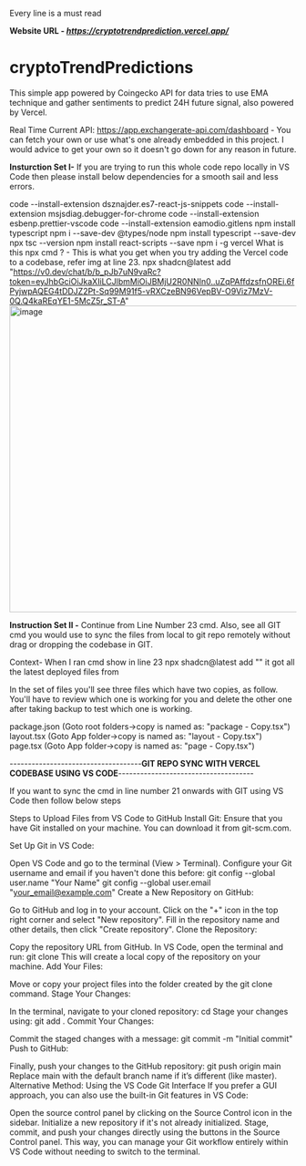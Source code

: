 Every line is a must read

**Website URL - _https://cryptotrendprediction.vercel.app/_**
# cryptoTrendPredictions
This simple app powered by Coingecko API for data tries to use EMA technique and gather sentiments to predict 24H future signal, also powered by Vercel.

Real Time Current API: https://app.exchangerate-api.com/dashboard - You can fetch your own or use what's one already embedded in this project. I would advice to get your own so it doesn't go down for any reason in future.

**Insturction Set I-**
If you are trying to run this whole code repo locally in VS Code then please install below dependencies for a smooth sail and less errors.

code --install-extension dsznajder.es7-react-js-snippets
code --install-extension msjsdiag.debugger-for-chrome
code --install-extension esbenp.prettier-vscode
code --install-extension eamodio.gitlens
npm install typescript
npm i --save-dev @types/node
npm install typescript --save-dev
npx tsc --version
npm install react-scripts --save
npm i -g vercel
What is this npx cmd ? - This is what you get when you try adding the Vercel code to a codebase, refer img at line 23.
npx shadcn@latest add "https://v0.dev/chat/b/b_pJb7uN9vaRc?token=eyJhbGciOiJkaXIiLCJlbmMiOiJBMjU2R0NNIn0..uZqPAffdzsfnOREi.6fPyjwpAQEG4tDDJZ2Pt-Sq99M91f5-vRXCzeBN96VepBV-O9Viz7MzV-0Q.Q4kaREqYE1-5McZ5r_ST-A"
<img width="538" alt="image" src="https://github.com/user-attachments/assets/bdd63938-0a98-44e0-8ff8-a550c1435a9a" />

**Instruction Set II -** 
Continue from Line Number 23 cmd. Also, see all GIT cmd you would use to sync the files from local to git repo remotely without drag or dropping the codebase in GIT.

Context- When I ran cmd show in line 23 npx shadcn@latest add "" it got all the latest deployed files from 

In the set of files you'll see three files which have two copies, as follow. You'll have to review which one is working for you and delete the other one after taking backup to test which one is working.

package.json (Goto root folders->copy is named as: "package - Copy.tsx")
layout.tsx (Goto App folder->copy is named as: "layout - Copy.tsx")
page.tsx (Goto App folder->copy is named as: "page - Copy.tsx")

------------------------------------**GIT REPO SYNC WITH VERCEL CODEBASE USING VS CODE**-------------------------------------

If you want to sync the cmd in line number 21 onwards with GIT using  VS Code then follow below steps

Steps to Upload Files from VS Code to GitHub
Install Git: Ensure that you have Git installed on your machine. You can download it from git-scm.com.

Set Up Git in VS Code:

Open VS Code and go to the terminal (View > Terminal).
Configure your Git username and email if you haven't done this before:
git config --global user.name "Your Name"
git config --global user.email "your_email@example.com"
Create a New Repository on GitHub:

Go to GitHub and log in to your account.
Click on the "+" icon in the top right corner and select "New repository".
Fill in the repository name and other details, then click "Create repository".
Clone the Repository:

Copy the repository URL from GitHub.
In VS Code, open the terminal and run:
git clone <repository-url>
This will create a local copy of the repository on your machine.
Add Your Files:

Move or copy your project files into the folder created by the git clone command.
Stage Your Changes:

In the terminal, navigate to your cloned repository:
cd <repository-name>
Stage your changes using:
git add .
Commit Your Changes:

Commit the staged changes with a message:
git commit -m "Initial commit"
Push to GitHub:

Finally, push your changes to the GitHub repository:
git push origin main
Replace main with the default branch name if it’s different (like master).
Alternative Method: Using the VS Code Git Interface
If you prefer a GUI approach, you can also use the built-in Git features in VS Code:

Open the source control panel by clicking on the Source Control icon in the sidebar.
Initialize a new repository if it's not already initialized.
Stage, commit, and push your changes directly using the buttons in the Source Control panel.
This way, you can manage your Git workflow entirely within VS Code without needing to switch to the terminal.
